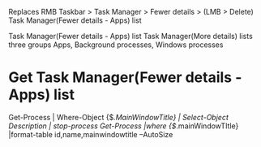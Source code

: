 Replaces RMB Taskbar > Task Manager > Fewer details > (LMB > Delete)
Task Manager(Fewer details - Apps) list

Task Manager(Fewer details - Apps) list
Task Manager(More details) lists three groups Apps, Background processes, Windows processes

# Get Task Manager(Fewer details - Apps) list

Get-Process | Where-Object {$_.MainWindowTitle} | Select-Object Description | stop-process
Get-Process |where {$_.mainWindowTItle} |format-table id,name,mainwindowtitle –AutoSize
